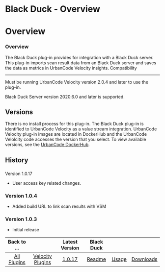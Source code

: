
Black Duck - Overview
=====================

# Overview


### Overview


The Black Duck plug-in provides for integration with a Black Duck server. This plug-in imports scan
result data from an Black Duck server and saves the data as metrics in UrbanCode Velocity insights.
Compatibility

-------------

Must be running UrbanCode Velocity version 2.0.4 and later to use the plug-in.

Black Duck Server
version 2020.6.0 and later is supported.

Versions
--------

There is no install process for this plug-in. The Black
Duck plug-in is identified to UrbanCode Velocity as a value stream integration. UrbanCode Velocity plug-in images are
located in DockerHub and the UrbanCode Velolcity code accesses the version that you select. To view available versions,
see the [UrbanCode DockerHub](https://hub.docker.com/r/urbancode/ucv-ext-blackduck/tags).

History
-------

###
Version 1.0.17

* User access key related changes.

### Version 1.0.4

* Added build URL to link scan results with
VSM

### Version 1.0.3

* Initial release


|Back to ...||Latest Version|Black Duck |||
| :---: | :---: | :---: | :---: | :---: | :---: |
|[All Plugins](../../index.md)|[Velocity Plugins](../README.md)|[1.0.17](https://raw.githubusercontent.com/UrbanCode/IBM-UCV-PLUGINS/main/files/ucv-ext-blackduck/ucv-ext-blackduck-1.0.17.tar.zip)|[Readme](README.md)|[Usage](usage.md)|[Downloads](downloads.md)|
